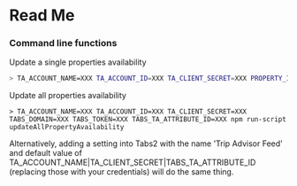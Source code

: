 # Read Me

### Command line functions
Update a single properties availability
```bash
> TA_ACCOUNT_NAME=XXX TA_ACCOUNT_ID=XXX TA_CLIENT_SECRET=XXX PROPERTY_ID=XXX TABS_DOMAIN=XXX TABS_TOKEN=XXX TABS_TA_ATTRIBUTE_ID=XXX npm run-script updatePropertyAvailability
 ```

Update all properties availability
```
> TA_ACCOUNT_NAME=XXX TA_ACCOUNT_ID=XXX TA_CLIENT_SECRET=XXX TABS_DOMAIN=XXX TABS_TOKEN=XXX TABS_TA_ATTRIBUTE_ID=XXX npm run-script updateAllPropertyAvailability
 ```

Alternatively, adding a setting into Tabs2 with the name 'Trip Advisor Feed' and default value of TA_ACCOUNT_NAME|TA_CLIENT_SECRET|TABS_TA_ATTRIBUTE_ID (replacing those with your credentials) will do the same thing.